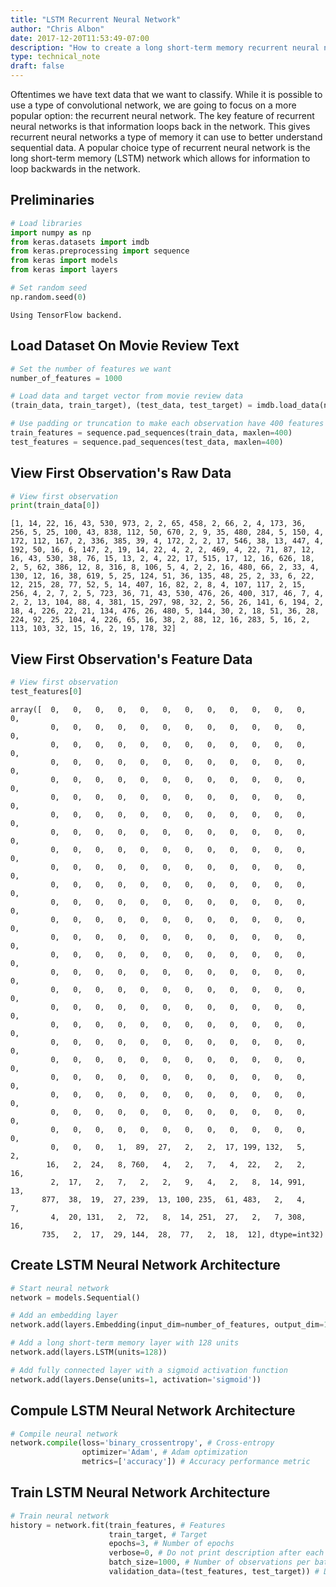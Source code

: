 ```yaml
---
title: "LSTM Recurrent Neural Network"
author: "Chris Albon"
date: 2017-12-20T11:53:49-07:00
description: "How to create a long short-term memory recurrent neural network using Keras"
type: technical_note
draft: false
---
```

Oftentimes we have text data that we want to classify. While it is possible to use a type of convolutional network, we are going to focus on a more popular option: the recurrent neural network. The key feature of recurrent neural networks is that information loops back in the network. This gives recurrent neural networks a type of memory it can use to better understand sequential data. A popular choice type of recurrent neural network is the long short-term memory (LSTM) network which allows for information to loop backwards in the network.

## Preliminaries


```python
# Load libraries
import numpy as np
from keras.datasets import imdb
from keras.preprocessing import sequence
from keras import models
from keras import layers

# Set random seed
np.random.seed(0)
```

    Using TensorFlow backend.


## Load Dataset On Movie Review Text


```python
# Set the number of features we want
number_of_features = 1000

# Load data and target vector from movie review data
(train_data, train_target), (test_data, test_target) = imdb.load_data(num_words=number_of_features)

# Use padding or truncation to make each observation have 400 features
train_features = sequence.pad_sequences(train_data, maxlen=400)
test_features = sequence.pad_sequences(test_data, maxlen=400)
```

## View First Observation's Raw Data


```python
# View first observation
print(train_data[0])
```

    [1, 14, 22, 16, 43, 530, 973, 2, 2, 65, 458, 2, 66, 2, 4, 173, 36, 256, 5, 25, 100, 43, 838, 112, 50, 670, 2, 9, 35, 480, 284, 5, 150, 4, 172, 112, 167, 2, 336, 385, 39, 4, 172, 2, 2, 17, 546, 38, 13, 447, 4, 192, 50, 16, 6, 147, 2, 19, 14, 22, 4, 2, 2, 469, 4, 22, 71, 87, 12, 16, 43, 530, 38, 76, 15, 13, 2, 4, 22, 17, 515, 17, 12, 16, 626, 18, 2, 5, 62, 386, 12, 8, 316, 8, 106, 5, 4, 2, 2, 16, 480, 66, 2, 33, 4, 130, 12, 16, 38, 619, 5, 25, 124, 51, 36, 135, 48, 25, 2, 33, 6, 22, 12, 215, 28, 77, 52, 5, 14, 407, 16, 82, 2, 8, 4, 107, 117, 2, 15, 256, 4, 2, 7, 2, 5, 723, 36, 71, 43, 530, 476, 26, 400, 317, 46, 7, 4, 2, 2, 13, 104, 88, 4, 381, 15, 297, 98, 32, 2, 56, 26, 141, 6, 194, 2, 18, 4, 226, 22, 21, 134, 476, 26, 480, 5, 144, 30, 2, 18, 51, 36, 28, 224, 92, 25, 104, 4, 226, 65, 16, 38, 2, 88, 12, 16, 283, 5, 16, 2, 113, 103, 32, 15, 16, 2, 19, 178, 32]


## View First Observation's Feature Data


```python
# View first observation
test_features[0]
```




    array([  0,   0,   0,   0,   0,   0,   0,   0,   0,   0,   0,   0,   0,
             0,   0,   0,   0,   0,   0,   0,   0,   0,   0,   0,   0,   0,
             0,   0,   0,   0,   0,   0,   0,   0,   0,   0,   0,   0,   0,
             0,   0,   0,   0,   0,   0,   0,   0,   0,   0,   0,   0,   0,
             0,   0,   0,   0,   0,   0,   0,   0,   0,   0,   0,   0,   0,
             0,   0,   0,   0,   0,   0,   0,   0,   0,   0,   0,   0,   0,
             0,   0,   0,   0,   0,   0,   0,   0,   0,   0,   0,   0,   0,
             0,   0,   0,   0,   0,   0,   0,   0,   0,   0,   0,   0,   0,
             0,   0,   0,   0,   0,   0,   0,   0,   0,   0,   0,   0,   0,
             0,   0,   0,   0,   0,   0,   0,   0,   0,   0,   0,   0,   0,
             0,   0,   0,   0,   0,   0,   0,   0,   0,   0,   0,   0,   0,
             0,   0,   0,   0,   0,   0,   0,   0,   0,   0,   0,   0,   0,
             0,   0,   0,   0,   0,   0,   0,   0,   0,   0,   0,   0,   0,
             0,   0,   0,   0,   0,   0,   0,   0,   0,   0,   0,   0,   0,
             0,   0,   0,   0,   0,   0,   0,   0,   0,   0,   0,   0,   0,
             0,   0,   0,   0,   0,   0,   0,   0,   0,   0,   0,   0,   0,
             0,   0,   0,   0,   0,   0,   0,   0,   0,   0,   0,   0,   0,
             0,   0,   0,   0,   0,   0,   0,   0,   0,   0,   0,   0,   0,
             0,   0,   0,   0,   0,   0,   0,   0,   0,   0,   0,   0,   0,
             0,   0,   0,   0,   0,   0,   0,   0,   0,   0,   0,   0,   0,
             0,   0,   0,   0,   0,   0,   0,   0,   0,   0,   0,   0,   0,
             0,   0,   0,   0,   0,   0,   0,   0,   0,   0,   0,   0,   0,
             0,   0,   0,   0,   0,   0,   0,   0,   0,   0,   0,   0,   0,
             0,   0,   0,   0,   0,   0,   0,   0,   0,   0,   0,   0,   0,
             0,   0,   0,   0,   0,   0,   0,   0,   0,   0,   0,   0,   0,
             0,   0,   0,   1,  89,  27,   2,   2,  17, 199, 132,   5,   2,
            16,   2,  24,   8, 760,   4,   2,   7,   4,  22,   2,   2,  16,
             2,  17,   2,   7,   2,   2,   9,   4,   2,   8,  14, 991,  13,
           877,  38,  19,  27, 239,  13, 100, 235,  61, 483,   2,   4,   7,
             4,  20, 131,   2,  72,   8,  14, 251,  27,   2,   7, 308,  16,
           735,   2,  17,  29, 144,  28,  77,   2,  18,  12], dtype=int32)



## Create LSTM Neural Network Architecture


```python
# Start neural network
network = models.Sequential()

# Add an embedding layer
network.add(layers.Embedding(input_dim=number_of_features, output_dim=128))

# Add a long short-term memory layer with 128 units
network.add(layers.LSTM(units=128))

# Add fully connected layer with a sigmoid activation function
network.add(layers.Dense(units=1, activation='sigmoid'))
```

## Compule LSTM Neural Network Architecture


```python
# Compile neural network
network.compile(loss='binary_crossentropy', # Cross-entropy
                optimizer='Adam', # Adam optimization
                metrics=['accuracy']) # Accuracy performance metric
```

## Train LSTM Neural Network Architecture


```python
# Train neural network
history = network.fit(train_features, # Features
                      train_target, # Target
                      epochs=3, # Number of epochs
                      verbose=0, # Do not print description after each epoch
                      batch_size=1000, # Number of observations per batch
                      validation_data=(test_features, test_target)) # Data for evaluation
```
